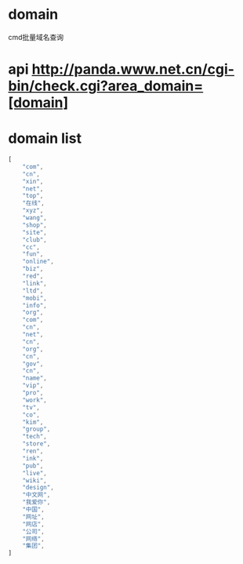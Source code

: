 # domain
cmd批量域名查询

# api http://panda.www.net.cn/cgi-bin/check.cgi?area_domain=[domain]

# domain list
```js
[
	"com",
	"cn",
	"xin",
	"net",
	"top",
	"在线",
	"xyz",
	"wang",
	"shop",
	"site",
	"club",
	"cc",
	"fun",
	"online",
	"biz",
	"red",
	"link",
	"ltd",
	"mobi",
	"info",
	"org",
	"com",
	"cn",
	"net",
	"cn",
	"org",
	"cn",
	"gov",
	"cn",
	"name",
	"vip",
	"pro",
	"work",
	"tv",
	"co",
	"kim",
	"group",
	"tech",
	"store",
	"ren",
	"ink",
	"pub",
	"live",
	"wiki",
	"design",
	"中文网",
	"我爱你",
	"中国",
	"网址",
	"网店",
	"公司",
	"网络",
	"集团",
]
```
